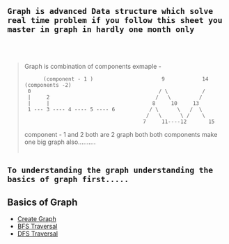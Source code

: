 ## `Graph is advanced Data structure which solve real time problem if you follow this sheet you master in graph in hardly one month only`
<br><br>

>Graph is combination of components
>exmaple -
>      
>           (component - 1 )                      9            14   (components -2)
>      0                                         / \           /
>      |     2                                  /   \         /
>      |     |                                 8     10     13 
>      1 --- 3 ---- 4 ---- 5 ---- 6           / \      \   /  \
>                                            /   \      \ /    \
>                                           7     11----12       15                        
>
> component - 1 and 2 both are 2 graph both both components make one big graph also..........
<br><br>


## `To understanding the graph understanding the basics of graph first.....`

## Basics of Graph 
- [Create Graph]()
- [BFS Traversal](https://github.com/ji-kapil/DSA-Questions/blob/main/Data-Structure/Graphs/BFS.java)
- [DFS Traversal](https://github.com/ji-kapil/DSA-Questions/blob/main/Data-Structure/Graphs/DFS.java)
